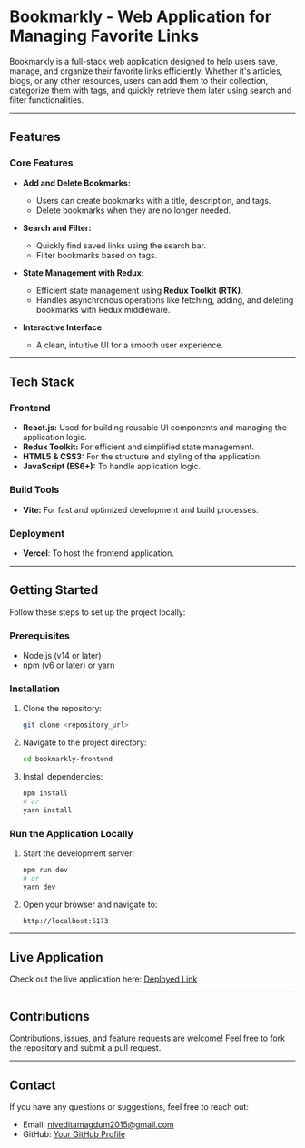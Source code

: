 # Bookmarkly - Web Application for Managing Favorite Links

Bookmarkly is a full-stack web application designed to help users save, manage, and organize their favorite links efficiently. Whether it's articles, blogs, or any other resources, users can add them to their collection, categorize them with tags, and quickly retrieve them later using search and filter functionalities.

---

## Features

### **Core Features**

- **Add and Delete Bookmarks:**

  - Users can create bookmarks with a title, description, and tags.
  - Delete bookmarks when they are no longer needed.

- **Search and Filter:**

  - Quickly find saved links using the search bar.
  - Filter bookmarks based on tags.

- **State Management with Redux:**

  - Efficient state management using **Redux Toolkit (RTK)**.
  - Handles asynchronous operations like fetching, adding, and deleting bookmarks with Redux middleware.

- **Interactive Interface:**
  - A clean, intuitive UI for a smooth user experience.

---

## Tech Stack

### **Frontend**

- **React.js:** Used for building reusable UI components and managing the application logic.
- **Redux Toolkit:** For efficient and simplified state management.
- **HTML5 & CSS3:** For the structure and styling of the application.
- **JavaScript (ES6+):** To handle application logic.

### **Build Tools**

- **Vite:** For fast and optimized development and build processes.

### **Deployment**

- **Vercel**: To host the frontend application.

---

## Getting Started

Follow these steps to set up the project locally:

### **Prerequisites**

- Node.js (v14 or later)
- npm (v6 or later) or yarn

### **Installation**

1. Clone the repository:

   ```bash
   git clone <repository_url>
   ```

2. Navigate to the project directory:

   ```bash
   cd bookmarkly-frontend
   ```

3. Install dependencies:
   ```bash
   npm install
   # or
   yarn install
   ```

### **Run the Application Locally**

1. Start the development server:

   ```bash
   npm run dev
   # or
   yarn dev
   ```

2. Open your browser and navigate to:
   ```
   http://localhost:5173
   ```

---

<!-- ## Folder Structure

```
bookmarkly-frontend/
├── public/              # Static assets
├── src/
│   ├── components/      # Reusable React components
│   ├── redux/           # Redux slices and store setup
│   ├── styles/          # Global stylesheets
│   ├── utils/           # Utility functions
│   └── App.js           # Main application component
├── .gitignore
├── package.json         # Project dependencies and scripts
└── README.md            # Project documentation
```

--- -->

## Live Application

Check out the live application here: [Deployed Link](https://bookmarkly-frontend.vercel.app)

---

## Contributions

Contributions, issues, and feature requests are welcome! Feel free to fork the repository and submit a pull request.

---

## Contact

If you have any questions or suggestions, feel free to reach out:

- Email: <niveditamagdum2015@gmail.com>
- GitHub: [Your GitHub Profile](https://github.com/NiveditaBSM)
